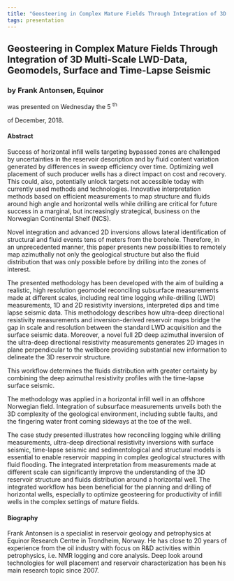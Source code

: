 ```yaml
---
title: "Geosteering in Complex Mature Fields Through Integration of 3D Multi-Scale LWD-Data, Geomodels, Surface and Time-Lapse Seismic (Frank Antonsen, Equinor)"
tags: presentation
---
```



		
<h2>
Geosteering in Complex Mature Fields Through Integration of 3D Multi-Scale LWD-Data, Geomodels, Surface and Time-Lapse Seismic
</h2>

 



		
<h3>
by Frank Antonsen, Equinor
</h3>

 



 
<p>
was presented on Wednesday the 5
<sup>
th
</sup>

 of December, 2018.
</p>

	

            

<h4>
Abstract
</h4>



      
<p>


Success of horizontal infill wells targeting bypassed zones are challenged by uncertainties in the reservoir description and by fluid content variation generated by differences in sweep efficiency over time. Optimizing well placement of such producer wells has a direct impact on cost and recovery. This could, also, potentially unlock targets not accessible today with currently used methods and technologies. Innovative interpretation methods based on efficient measurements to map structure and fluids around high angle and horizontal wells while drilling are critical for future success in a marginal, but increasingly strategical, business on the Norwegian Continental Shelf (NCS).
</p>



      
<p>
Novel integration and advanced 2D inversions allows lateral identification of structural and fluid events tens of meters from the borehole. Therefore, in an unprecedented manner, this paper presents new possibilities to remotely map azimuthally not only the geological structure but also the fluid distribution that was only possible before by drilling into the zones of interest.
</p>



      
<p>
The presented methodology has been developed with the aim of building a realistic, high resolution geomodel reconciling subsurface measurements made at different scales, including real time logging while-drilling (LWD) measurements, 1D and 2D resistivity inversions, interpreted dips and time lapse seismic data. This methodology describes how ultra-deep directional resistivity measurements and inversion-derived reservoir maps bridge the gap in scale and resolution between the standard LWD acquisition and the surface seismic data. Moreover, a novel full 2D deep azimuthal inversion of the ultra-deep directional resistivity measurements generates 2D images in plane perpendicular to the wellbore providing substantial new information to delineate the 3D reservoir structure.
</p>



      
<p>
This workflow determines the fluids distribution with greater certainty by combining the deep azimuthal resistivity profiles with the time-lapse surface seismic.
</p>



      
<p>
The methodology was applied in a horizontal infill well in an offshore Norwegian field. Integration of subsurface measurements unveils both the 3D complexity of the geological environment, including subtle faults, and the fingering water front coming sideways at the toe of the well.
</p>



      
<p>
The case study presented illustrates how reconciling logging while drilling measurements, ultra-deep directional resistivity inversions with surface seismic, time-lapse seismic and sedimentological and structural models is essential to enable reservoir mapping in complex geological structures with fluid flooding. The integrated interpretation from measurements made at different scale can significantly improve the understanding of the 3D reservoir structure and fluids distribution around a horizontal well. The integrated workflow has been beneficial for the planning and drilling of horizontal wells, especially to optimize geosteering for productivity of infill wells in the complex settings of mature fields.

</p>



   

<h4>
Biography
</h4>



 
<p>
Frank Antonsen is a specialist in reservoir geology and petrophysics at Equinor Research Centre in Trondheim, Norway. He has close to 20 years of experience from the oil industry with focus on R&D activities within petrophysics, i.e. NMR logging and core analysis. Deep look around technologies for well placement and reservoir characterization has been his main research topic since 2007.
</p>











